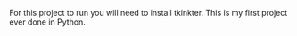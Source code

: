 For this project to run you will need to install tkinkter.
This is my first project ever done in Python.
